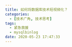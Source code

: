 ```yaml
---
title: 如何将数据库技术短视频化？
categories:
  - [技术广角, 技术思考]
tags:
  - 紧急救援
  - mysqlbinlog
date: 2020-05-23 17:47:33
---
```

